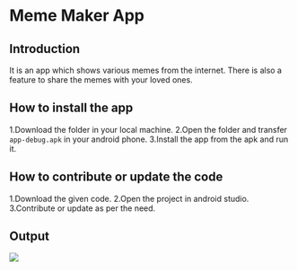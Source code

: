 # Meme Maker App

## Introduction
It is an app which shows various memes from the internet. There is also a feature to share the memes with your loved ones.

## How to install the app
1.Download the folder in your local machine.
2.Open the folder and transfer ```app-debug.apk``` in your android phone.
3.Install the app from the apk and run it.

## How to contribute or update the code
1.Download the given code.
2.Open the project in android studio.
3.Contribute or update as per the need.

## Output

![](images/output.jpg)